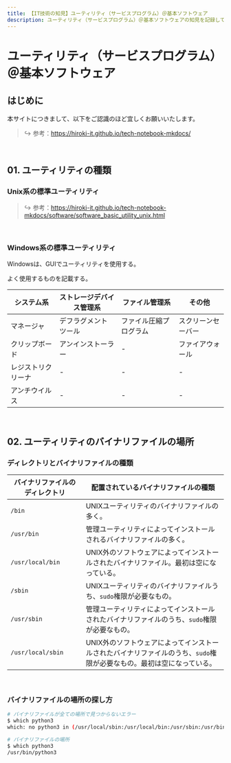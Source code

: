 ```yaml
---
title: 【IT技術の知見】ユーティリティ（サービスプログラム）＠基本ソフトウェア
description: ユーティリティ（サービスプログラム）＠基本ソフトウェアの知見を記録しています。
---
```


# ユーティリティ（サービスプログラム）＠基本ソフトウェア

## はじめに

本サイトにつきまして、以下をご認識のほど宜しくお願いいたします。



> ↪️ 参考：https://hiroki-it.github.io/tech-notebook-mkdocs/

<br>

## 01. ユーティリティの種類

### Unix系の標準ユーティリティ

> ↪️ 参考：https://hiroki-it.github.io/tech-notebook-mkdocs/software/software_basic_utility_unix.html

<br>

### Windows系の標準ユーティリティ

Windowsは、GUIでユーティリティを使用する。

よく使用するものを記載する。



| システム系    | ストレージデバイス管理系 | ファイル管理系    | その他      |
|-----------|-----------------|---------------|-----------|
| マネージャ     | デフラグメントツール      | ファイル圧縮プログラム | スクリーンセーバー |
| クリップボード   | アンインストーラー       | -             | ファイアウォール  |
| レジストリクリーナ | -               | -             | -         |
| アンチウイルス   | -               | -             | -         |

<br>

## 02. ユーティリティのバイナリファイルの場所

### ディレクトリとバイナリファイルの種類

| バイナリファイルのディレクトリ       | 配置されているバイナリファイルの種類                                                      |
|-----------------------|----------------------------------------------------------------------------|
| ```/bin```            | UNIXユーティリティのバイナリファイルの多く。                                                   |
| ```/usr/bin```        | 管理ユーティリティによってインストールされるバイナリファイルの多く。                                       |
| ```/usr/local/bin```  | UNIX外のソフトウェアによってインストールされたバイナリファイル。最初は空になっている。                           |
| ```/sbin```           | UNIXユーティリティのバイナリファイルうち、```sudo```権限が必要なもの。                              |
| ```/usr/sbin```       | 管理ユーティリティによってインストールされたバイナリファイルのうち、```sudo```権限が必要なもの。                 |
| ```/usr/local/sbin``` | UNIX外のソフトウェアによってインストールされたバイナリファイルのうち、```sudo```権限が必要なもの。最初は空になっている。 |

<br>

### バイナリファイルの場所の探し方

```bash
# バイナリファイルが全ての場所で見つからないエラー
$ which python3
which: no python3 in (/usr/local/sbin:/usr/local/bin:/usr/sbin:/usr/bin:/sbin:/bin)

# バイナリファイルの場所
$ which python3 
/usr/bin/python3
```

<br>

